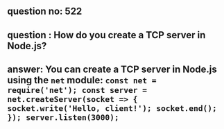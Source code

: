 
      
## question no: 522

## question : How do you create a TCP server in Node.js?

## answer: You can create a TCP server in Node.js using the `net` module: `const net = require('net'); const server = net.createServer(socket => { socket.write('Hello, client!'); socket.end(); }); server.listen(3000);`
      